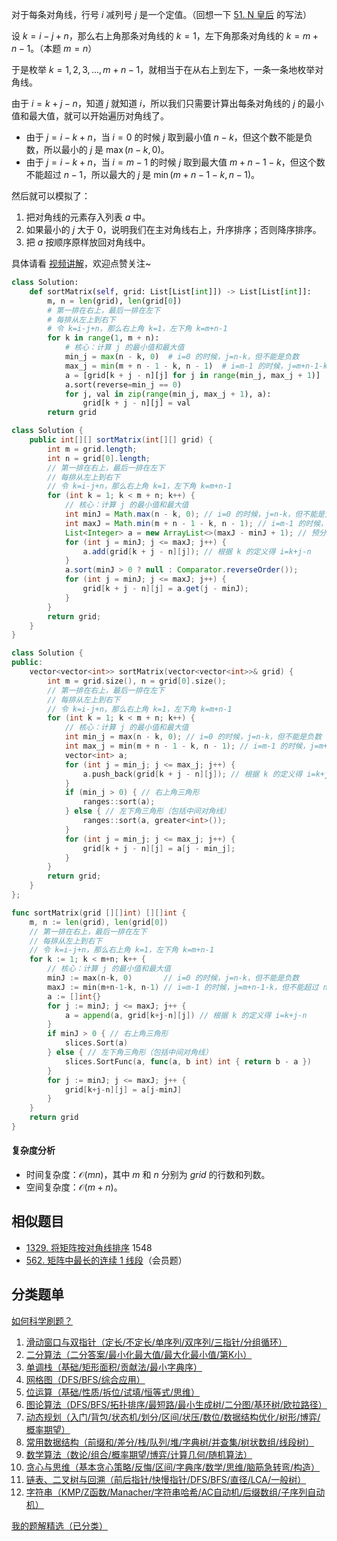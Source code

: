 对于每条对角线，行号 $i$ 减列号 $j$ 是一个定值。（回想一下 [51. N 皇后](https://leetcode.cn/problems/n-queens/) 的写法）

设 $k=i-j+n$，那么右上角那条对角线的 $k=1$，左下角那条对角线的 $k=m+n-1$。（本题 $m=n$）

于是枚举 $k=1,2,3,\ldots,m+n-1$，就相当于在从右上到左下，一条一条地枚举对角线。

由于 $i = k+j-n$，知道 $j$ 就知道 $i$，所以我们只需要计算出每条对角线的 $j$ 的最小值和最大值，就可以开始遍历对角线了。

- 由于 $j=i-k+n$，当 $i=0$ 的时候 $j$ 取到最小值 $n-k$，但这个数不能是负数，所以最小的 $j$ 是 $\max(n-k,0)$。
- 由于 $j=i-k+n$，当 $i=m-1$ 的时候 $j$ 取到最大值 $m + n - 1 - k$，但这个数不能超过 $n-1$，所以最大的 $j$ 是 $\min(m + n - 1 - k, n - 1)$。

然后就可以模拟了：

1. 把对角线的元素存入列表 $a$ 中。
2. 如果最小的 $j$ 大于 $0$，说明我们在主对角线右上，升序排序；否则降序排序。
3. 把 $a$ 按顺序原样放回对角线中。

具体请看 [视频讲解](https://www.bilibili.com/video/BV1ekN2ebEHx/)，欢迎点赞关注~

```py [sol-Python3]
class Solution:
    def sortMatrix(self, grid: List[List[int]]) -> List[List[int]]:
        m, n = len(grid), len(grid[0])
        # 第一排在右上，最后一排在左下
        # 每排从左上到右下
        # 令 k=i-j+n，那么右上角 k=1，左下角 k=m+n-1
        for k in range(1, m + n):
            # 核心：计算 j 的最小值和最大值
            min_j = max(n - k, 0)  # i=0 的时候，j=n-k，但不能是负数
            max_j = min(m + n - 1 - k, n - 1)  # i=m-1 的时候，j=m+n-1-k，但不能超过 n-1
            a = [grid[k + j - n][j] for j in range(min_j, max_j + 1)]  # 根据 k 的定义得 i=k+j-n
            a.sort(reverse=min_j == 0)
            for j, val in zip(range(min_j, max_j + 1), a):
                grid[k + j - n][j] = val
        return grid
```

```java [sol-Java]
class Solution {
    public int[][] sortMatrix(int[][] grid) {
        int m = grid.length;
        int n = grid[0].length;
        // 第一排在右上，最后一排在左下
        // 每排从左上到右下
        // 令 k=i-j+n，那么右上角 k=1，左下角 k=m+n-1
        for (int k = 1; k < m + n; k++) {
            // 核心：计算 j 的最小值和最大值
            int minJ = Math.max(n - k, 0); // i=0 的时候，j=n-k，但不能是负数
            int maxJ = Math.min(m + n - 1 - k, n - 1); // i=m-1 的时候，j=m+n-1-k，但不能超过 n-1
            List<Integer> a = new ArrayList<>(maxJ - minJ + 1); // 预分配空间
            for (int j = minJ; j <= maxJ; j++) {
                a.add(grid[k + j - n][j]); // 根据 k 的定义得 i=k+j-n
            }
            a.sort(minJ > 0 ? null : Comparator.reverseOrder());
            for (int j = minJ; j <= maxJ; j++) {
                grid[k + j - n][j] = a.get(j - minJ);
            }
        }
        return grid;
    }
}
```

```cpp [sol-C++]
class Solution {
public:
    vector<vector<int>> sortMatrix(vector<vector<int>>& grid) {
        int m = grid.size(), n = grid[0].size();
        // 第一排在右上，最后一排在左下
        // 每排从左上到右下
        // 令 k=i-j+n，那么右上角 k=1，左下角 k=m+n-1
        for (int k = 1; k < m + n; k++) {
            // 核心：计算 j 的最小值和最大值
            int min_j = max(n - k, 0); // i=0 的时候，j=n-k，但不能是负数
            int max_j = min(m + n - 1 - k, n - 1); // i=m-1 的时候，j=m+n-1-k，但不能超过 n-1
            vector<int> a;
            for (int j = min_j; j <= max_j; j++) {
                a.push_back(grid[k + j - n][j]); // 根据 k 的定义得 i=k+j-n
            }
            if (min_j > 0) { // 右上角三角形
                ranges::sort(a);
            } else { // 左下角三角形（包括中间对角线）
                ranges::sort(a, greater<int>());
            }
            for (int j = min_j; j <= max_j; j++) {
                grid[k + j - n][j] = a[j - min_j];
            }
        }
        return grid;
    }
};
```

```go [sol-Go]
func sortMatrix(grid [][]int) [][]int {
	m, n := len(grid), len(grid[0])
	// 第一排在右上，最后一排在左下
	// 每排从左上到右下
	// 令 k=i-j+n，那么右上角 k=1，左下角 k=m+n-1
	for k := 1; k < m+n; k++ {
		// 核心：计算 j 的最小值和最大值
		minJ := max(n-k, 0)       // i=0 的时候，j=n-k，但不能是负数
		maxJ := min(m+n-1-k, n-1) // i=m-1 的时候，j=m+n-1-k，但不能超过 n-1
		a := []int{}
		for j := minJ; j <= maxJ; j++ {
			a = append(a, grid[k+j-n][j]) // 根据 k 的定义得 i=k+j-n
		}
		if minJ > 0 { // 右上角三角形
			slices.Sort(a)
		} else { // 左下角三角形（包括中间对角线）
			slices.SortFunc(a, func(a, b int) int { return b - a })
		}
		for j := minJ; j <= maxJ; j++ {
			grid[k+j-n][j] = a[j-minJ]
		}
	}
	return grid
}
```

#### 复杂度分析

- 时间复杂度：$\mathcal{O}(mn)$，其中 $m$ 和 $n$ 分别为 $\textit{grid}$ 的行数和列数。
- 空间复杂度：$\mathcal{O}(m+n)$。

## 相似题目

- [1329. 将矩阵按对角线排序](https://leetcode.cn/problems/sort-the-matrix-diagonally/) 1548
- [562. 矩阵中最长的连续 1 线段](https://leetcode.cn/problems/longest-line-of-consecutive-one-in-matrix/)（会员题）

## 分类题单

[如何科学刷题？](https://leetcode.cn/circle/discuss/RvFUtj/)

1. [滑动窗口与双指针（定长/不定长/单序列/双序列/三指针/分组循环）](https://leetcode.cn/circle/discuss/0viNMK/)
2. [二分算法（二分答案/最小化最大值/最大化最小值/第K小）](https://leetcode.cn/circle/discuss/SqopEo/)
3. [单调栈（基础/矩形面积/贡献法/最小字典序）](https://leetcode.cn/circle/discuss/9oZFK9/)
4. [网格图（DFS/BFS/综合应用）](https://leetcode.cn/circle/discuss/YiXPXW/)
5. [位运算（基础/性质/拆位/试填/恒等式/思维）](https://leetcode.cn/circle/discuss/dHn9Vk/)
6. [图论算法（DFS/BFS/拓扑排序/最短路/最小生成树/二分图/基环树/欧拉路径）](https://leetcode.cn/circle/discuss/01LUak/)
7. [动态规划（入门/背包/状态机/划分/区间/状压/数位/数据结构优化/树形/博弈/概率期望）](https://leetcode.cn/circle/discuss/tXLS3i/)
8. [常用数据结构（前缀和/差分/栈/队列/堆/字典树/并查集/树状数组/线段树）](https://leetcode.cn/circle/discuss/mOr1u6/)
9. [数学算法（数论/组合/概率期望/博弈/计算几何/随机算法）](https://leetcode.cn/circle/discuss/IYT3ss/)
10. [贪心与思维（基本贪心策略/反悔/区间/字典序/数学/思维/脑筋急转弯/构造）](https://leetcode.cn/circle/discuss/g6KTKL/)
11. [链表、二叉树与回溯（前后指针/快慢指针/DFS/BFS/直径/LCA/一般树）](https://leetcode.cn/circle/discuss/K0n2gO/)
12. [字符串（KMP/Z函数/Manacher/字符串哈希/AC自动机/后缀数组/子序列自动机）](https://leetcode.cn/circle/discuss/SJFwQI/)

[我的题解精选（已分类）](https://github.com/EndlessCheng/codeforces-go/blob/master/leetcode/SOLUTIONS.md)
